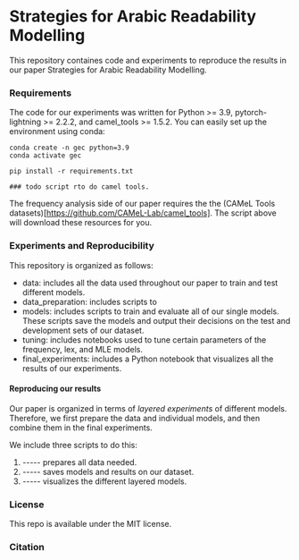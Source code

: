 # Strategies for Arabic Readability Modelling

This repository containes code and experiments to reproduce the results in our paper Strategies for Arabic Readability Modelling.

### Requirements

The code for our experiments was written for Python >= 3.9, pytorch-lightning >= 2.2.2, and camel_tools >= 1.5.2. You can easily set up the environment using conda:

```
conda create -n gec python=3.9
conda activate gec

pip install -r requirements.txt

### todo script rto do camel tools.

```

The frequency analysis side of our paper requires the the (CAMeL Tools datasets)[https://github.com/CAMeL-Lab/camel_tools]. The script above will download these resources for you.

### Experiments and Reproducibility

This repository is organized as follows:
- data: includes all the data used throughout our paper to train and test different models.
- data_preparation: includes scripts to 
- models: includes scripts to train and evaluate all of our single models. These scripts save the models and output their decisions on the test and development sets of our dataset.
- tuning: includes notebooks used to tune certain parameters of the frequency, lex, and MLE models.
- final_experiments: includes a Python notebook that visualizes all the results of our experiments.

#### Reproducing our results

Our paper is organized in terms of *layered experiments* of different models. Therefore, we first prepare the data and individual models, and then combine them in the final experiments.

We include three scripts to do this:
1. ----- prepares all data needed.
2. ----- saves models and results on our dataset.
3. ----- visualizes the different layered models.

### License
This repo is available under the MIT license.

### Citation



